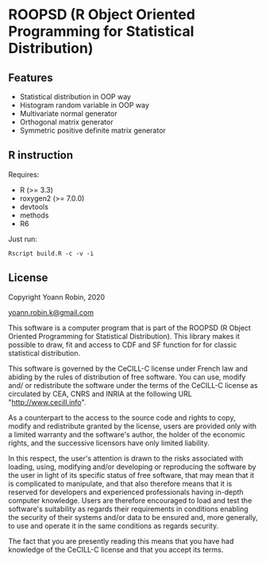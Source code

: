 # ROOPSD (R Object Oriented Programming for Statistical Distribution)

## Features

- Statistical distribution in OOP way
- Histogram random variable in OOP way
- Multivariate normal generator
- Orthogonal matrix generator
- Symmetric positive definite matrix generator


## R instruction

Requires:
- R (>= 3.3)
- roxygen2 (>= 7.0.0)
- devtools
- methods
- R6

Just run:
```
Rscript build.R -c -v -i
```


## License

Copyright Yoann Robin, 2020

yoann.robin.k@gmail.com

This software is a computer program that is part of the ROOPSD (R Object
Oriented Programming for Statistical Distribution). This library makes it
possible to  draw, fit and access to CDF and SF function for
for classic statistical distribution.

This software is governed by the CeCILL-C license under French law and
abiding by the rules of distribution of free software.  You can  use,
modify and/ or redistribute the software under the terms of the CeCILL-C
license as circulated by CEA, CNRS and INRIA at the following URL
"http://www.cecill.info".

As a counterpart to the access to the source code and  rights to copy,
modify and redistribute granted by the license, users are provided only
with a limited warranty  and the software's author,  the holder of the
economic rights,  and the successive licensors  have only  limited
liability.

In this respect, the user's attention is drawn to the risks associated
with loading,  using,  modifying and/or developing or reproducing the
software by the user in light of its specific status of free software,
that may mean  that it is complicated to manipulate,  and  that  also
therefore means  that it is reserved for developers  and  experienced
professionals having in-depth computer knowledge. Users are therefore
encouraged to load and test the software's suitability as regards their
requirements in conditions enabling the security of their systems and/or
data to be ensured and,  more generally, to use and operate it in the
same conditions as regards security.

The fact that you are presently reading this means that you have had
knowledge of the CeCILL-C license and that you accept its terms.


